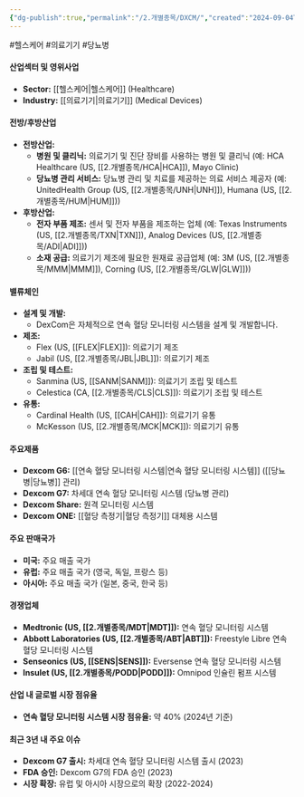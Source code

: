 ```yaml
---
{"dg-publish":true,"permalink":"/2.개별종목/DXCM/","created":"2024-09-04T13:35:12.307+09:00","updated":"2025-07-29T15:01:24.158+09:00"}
---
```


#헬스케어 #의료기기 #당뇨병  

#### 산업섹터 및 영위사업

- **Sector:** [[헬스케어\|헬스케어]] (Healthcare)
- **Industry:** [[의료기기\|의료기기]] (Medical Devices)

#### 전방/후방산업

- **전방산업:**
    - **병원 및 클리닉:** 의료기기 및 진단 장비를 사용하는 병원 및 클리닉 (예: HCA Healthcare (US, [[2.개별종목/HCA\|HCA]]), Mayo Clinic)
    - **당뇨병 관리 서비스:** 당뇨병 관리 및 치료를 제공하는 의료 서비스 제공자 (예: UnitedHealth Group (US, [[2.개별종목/UNH\|UNH]]), Humana (US, [[2.개별종목/HUM\|HUM]]))
- **후방산업:**
    - **전자 부품 제조:** 센서 및 전자 부품을 제조하는 업체 (예: Texas Instruments (US, [[2.개별종목/TXN\|TXN]]), Analog Devices (US, [[2.개별종목/ADI\|ADI]]))
    - **소재 공급:** 의료기기 제조에 필요한 원재료 공급업체 (예: 3M (US, [[2.개별종목/MMM\|MMM]]), Corning (US, [[2.개별종목/GLW\|GLW]]))

#### 밸류체인

- **설계 및 개발:**
    - DexCom은 자체적으로 연속 혈당 모니터링 시스템을 설계 및 개발합니다.
- **제조:**
    - Flex (US, [[FLEX\|FLEX]]): 의료기기 제조
    - Jabil (US, [[2.개별종목/JBL\|JBL]]): 의료기기 제조
- **조립 및 테스트:**
    - Sanmina (US, [[SANM\|SANM]]): 의료기기 조립 및 테스트
    - Celestica (CA, [[2.개별종목/CLS\|CLS]]): 의료기기 조립 및 테스트
- **유통:**
    - Cardinal Health (US, [[CAH\|CAH]]): 의료기기 유통
    - McKesson (US, [[2.개별종목/MCK\|MCK]]): 의료기기 유통

#### 주요제품

- **Dexcom G6:** [[연속 혈당 모니터링 시스템\|연속 혈당 모니터링 시스템]] ([[당뇨병\|당뇨병]] 관리)
- **Dexcom G7:** 차세대 연속 혈당 모니터링 시스템 (당뇨병 관리)
- **Dexcom Share:** 원격 모니터링 시스템
- **Dexcom ONE:** [[혈당 측정기\|혈당 측정기]] 대체용 시스템

#### 주요 판매국가

- **미국:** 주요 매출 국가
- **유럽:** 주요 매출 국가 (영국, 독일, 프랑스 등)
- **아시아:** 주요 매출 국가 (일본, 중국, 한국 등)

#### 경쟁업체

- **Medtronic (US, [[2.개별종목/MDT\|MDT]]):** 연속 혈당 모니터링 시스템
- **Abbott Laboratories (US, [[2.개별종목/ABT\|ABT]]):** Freestyle Libre 연속 혈당 모니터링 시스템
- **Senseonics (US, [[SENS\|SENS]]):** Eversense 연속 혈당 모니터링 시스템
- **Insulet (US, [[2.개별종목/PODD\|PODD]]):** Omnipod 인슐린 펌프 시스템

#### 산업 내 글로벌 시장 점유율

- **연속 혈당 모니터링 시스템 시장 점유율:** 약 40% (2024년 기준)

#### 최근 3년 내 주요 이슈

- **Dexcom G7 출시:** 차세대 연속 혈당 모니터링 시스템 출시 (2023)
- **FDA 승인:** Dexcom G7의 FDA 승인 (2023)
- **시장 확장:** 유럽 및 아시아 시장으로의 확장 (2022-2024)